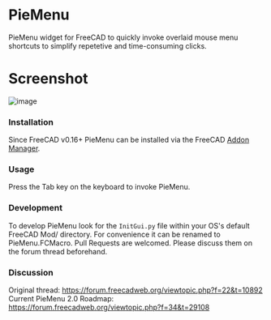 # PieMenu
PieMenu widget for FreeCAD to quickly invoke overlaid mouse menu shortcuts to simplify repetetive and time-consuming clicks.

# Screenshot
![image](https://user-images.githubusercontent.com/4140247/45217234-51e7e280-b271-11e8-973a-1a80ce5beedd.png)

### Installation
Since FreeCAD v0.16+ PieMenu can be installed via the FreeCAD [Addon Manager](https://github.com/FreeCAD/FreeCAD-addons#1-builtin-addon-manager). 

### Usage
Press the Tab key on the keyboard to invoke PieMenu.

### Development
To develop PieMenu look for the `InitGui.py` file within your OS's default FreeCAD Mod/ directory. For convenience it can be renamed to PieMenu.FCMacro. Pull Requests are welcomed. Please discuss them on the forum thread beforehand.

### Discussion
Original thread: https://forum.freecadweb.org/viewtopic.php?f=22&t=10892
Current PieMenu 2.0 Roadmap: https://forum.freecadweb.org/viewtopic.php?f=34&t=29108
